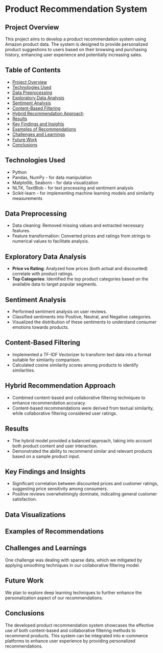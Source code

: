 # Product Recommendation System

## Project Overview
This project aims to develop a product recommendation system using Amazon product data. The system is designed to provide personalized product suggestions to users based on their browsing and purchasing history, enhancing user experience and potentially increasing sales.

## Table of Contents
- [Project Overview](#project-overview)
- [Technologies Used](#technologies-used)
- [Data Preprocessing](#data-preprocessing)
- [Exploratory Data Analysis](#exploratory-data-analysis)
- [Sentiment Analysis](#sentiment-analysis)
- [Content-Based Filtering](#content-based-filtering)
- [Hybrid Recommendation Approach](#hybrid-recommendation-approach)
- [Results](#results)
- [Key Findings and Insights](#key-findings-and-insights)
- [Examples of Recommendations](#examples-of-recommendations)
- [Challenges and Learnings](#challenges-and-learnings)
- [Future Work](#future-work)
- [Conclusions](#conclusions)

## Technologies Used
- Python
- Pandas, NumPy - for data manipulation
- Matplotlib, Seaborn - for data visualization
- NLTK, TextBlob - for text processing and sentiment analysis
- Scikit-learn - for implementing machine learning models and similarity measurements

## Data Preprocessing
- Data cleaning: Removed missing values and extracted necessary features.
- Feature transformation: Converted prices and ratings from strings to numerical values to facilitate analysis.

## Exploratory Data Analysis
- **Price vs Rating**: Analyzed how prices (both actual and discounted) correlate with product ratings.
- **Top Categories**: Identified the top product categories based on the available data to target popular segments.

## Sentiment Analysis
- Performed sentiment analysis on user reviews.
- Classified sentiments into Positive, Neutral, and Negative categories.
- Visualized the distribution of these sentiments to understand consumer emotions towards products.

## Content-Based Filtering
- Implemented a TF-IDF Vectorizer to transform text data into a format suitable for similarity comparison.
- Calculated cosine similarity scores among products to identify similarities.

## Hybrid Recommendation Approach
- Combined content-based and collaborative filtering techniques to enhance recommendation accuracy.
- Content-based recommendations were derived from textual similarity, while collaborative filtering considered user ratings.

## Results
- The hybrid model provided a balanced approach, taking into account both product content and user interaction.
- Demonstrated the ability to recommend similar and relevant products based on a sample product input.

## Key Findings and Insights
- Significant correlation between discounted prices and customer ratings, suggesting price sensitivity among consumers.
- Positive reviews overwhelmingly dominate, indicating general customer satisfaction.

## Data Visualizations



## Examples of Recommendations


## Challenges and Learnings
One challenge was dealing with sparse data, which we mitigated by applying smoothing techniques in our collaborative filtering model.

## Future Work
We plan to explore deep learning techniques to further enhance the personalization aspect of our recommendations.

## Conclusions
The developed product recommendation system showcases the effective use of both content-based and collaborative filtering methods to recommend products. This system can be integrated into e-commerce platforms to enhance user experience by providing personalized recommendations.



